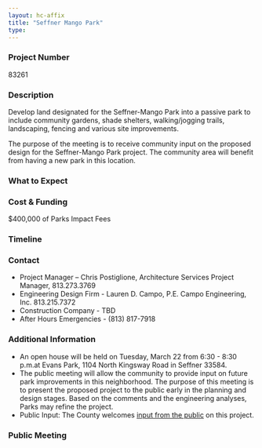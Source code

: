 ```yaml
---
layout: hc-affix
title: "Seffner Mango Park"
type:
---
```


### Project Number

83261

### Description

Develop land designated for the Seffner-Mango Park into a passive park to include community gardens, shade shelters, walking/jogging trails, landscaping, fencing and various site improvements.

The purpose of the meeting is to receive community input on the proposed design for the Seffner-Mango Park project. The community area will benefit from having a new park in this location.

### What to Expect



### Cost & Funding

$400,000 of Parks Impact Fees

### Timeline



### Contact

* Project Manager – Chris Postiglione, Architecture Services Project Manager, 813.273.3769
* Engineering Design Firm - Lauren D. Campo, P.E. Campo Engineering, Inc. 813.215.7372
* Construction Company - TBD
* After Hours Emergencies - (813) 817-7918

### Additional Information

* An open house will be held on Tuesday, March 22 from 6:30 - 8:30 p.m.at Evans Park, 1104 North Kingsway Road in Seffner 33584.
* The public meeting will allow the community to provide input on future park improvements in this neighborhood. The purpose of this meeting is to present the proposed project to the public early in the planning and design stages. Based on the comments and the engineering analyses, Parks may refine the project. 
* Public Input: The County welcomes [input from the public](http://www.hillsboroughcounty.org/FormCenter/Specialty-Forms-3/Public-Comment-Form-125) on this project.

### Public Meeting
